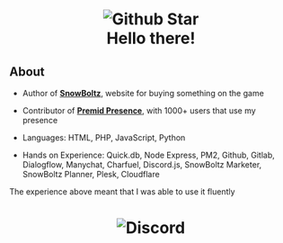 <h1 align="center">
  <img src="https://github-readme-stats.vercel.app/api?username=Yusaki-Akito&show_icons=true&theme=tokyonight" alt="Github Star" style="width:auto;">
  <br>
  Hello there!
</h1>

##  About
- Author of **[SnowBoltz](https://snowboltz.net)**, website for buying something on the game
- Contributor of **[Premid Presence](https://premid.app/users/439582316873121793)**, with 1000+ users that use my presence


-  Languages: HTML, PHP, JavaScript, Python

-  Hands on Experience: Quick.db, Node Express, PM2, Github, Gitlab, Dialogflow, Manychat, Charfuel, Discord.js, SnowBoltz Marketer, SnowBoltz Planner, Plesk, Cloudflare

The experience above meant that I was able to use it fluently

<h1 align="center">
  <img src="https://lanyard.cnrad.dev/api/439582316873121793" alt="Discord" style="width:auto;">
</h1>

